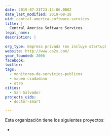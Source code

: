 ```yaml
---
date: 2019-07-21T23:14:06.000Z
date_last_modified: 2019-08-28
uid: central-america-software-services
title: |
  Central America Software Services
legal_name: 
description: |
  
org_type: Empresa privada (no incluye startup)
website: http://www.ca2s.com/
year_founded: 2006
facebook: 
twitter: 
tags:
  - monitoreo-de-servicios-publicos
  - mapeo-ciudadano
  - otro
cities: 
  - San Salvador
projects_uids:
  - doctor-smart

---
```


Esta organización tiene los siguientes proyectos:

- [](/proyectos/doctor-smart)
